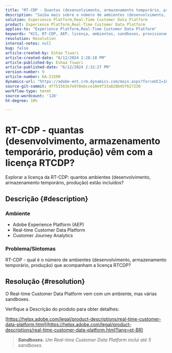 ```yaml
---
title: "RT-CDP - Quantas (desenvolvimento, armazenamento temporário, produção) vêm com a licença RTCDP?"
description: "Saiba mais sobre o número de ambientes (desenvolvimento, armazenamento temporário, produção) que acompanham a licença da RTCDP."
solution: Experience Platform,Real-Time Customer Data Platform
product: Experience Platform,Real-Time Customer Data Platform
applies-to: "Experience Platform,Real-Time Customer Data Platform"
keywords: "KCS, RT-CDP, AEP, licença, ambientes, sandboxes, provisionamento, Customer Journey Analytics, desenvolvimento, armazenamento temporário, produção, Adobe Experience Platform"
resolution: Resolution
internal-notes: null
bug: false
article-created-by: Eshaa Tiwari
article-created-date: "6/12/2024 2:28:18 PM"
article-published-by: Eshaa Tiwari
article-published-date: "6/12/2024 2:32:27 PM"
version-number: 9
article-number: KA-21590
dynamics-url: "https://adobe-ent.crm.dynamics.com/main.aspx?forceUCI=1&pagetype=entityrecord&etn=knowledgearticle&id=4de709fe-c728-ef11-840a-6045bd029b18"
source-git-commit: 4f751563e7e978ebcce10e9f33a828b45f627230
workflow-type: tm+mt
source-wordcount: '128'
ht-degree: 10%

---
```


# RT-CDP - quantas (desenvolvimento, armazenamento temporário, produção) vêm com a licença RTCDP?


Explorar a licença da RT-CDP: quantos ambientes (desenvolvimento, armazenamento temporário, produção) estão incluídos?

## Descrição {#description}


### <b>Ambiente</b>

- Adobe Experience Platform (AEP)
- Real-time Customer Data Platform
- Customer Journey Analytics


### <b>Problema/Sintomas</b>

RT-CDP - qual é o número de ambientes (desenvolvimento, armazenamento temporário, produção) que acompanham a licença RTCDP?


## Resolução {#resolution}


O Real-time Customer Data Platform vem com um ambiente, mas várias sandboxes.

Verifique a Descrição do produto para obter detalhes:

[https://helpx.adobe.com/legal/product-descriptions/real-time-customer-data-platform.html](https://helpx.adobe.com/legal/product-descriptions/real-time-customer-data-platform.html?lang=pt-BR)


> <b>*Sandboxes.</b> Um Real-time Customer Data Platform inclui até 5 sandboxes.*

